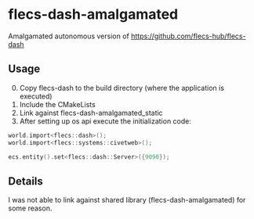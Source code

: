 # flecs-dash-amalgamated

Amalgamated autonomous version of https://github.com/flecs-hub/flecs-dash

## Usage
0. Copy flecs-dash to the build directory (where the application is executed)
1. Include the CMakeLists
2. Link against flecs-dash-amalgamated_static
3. After setting up os api execute the initialization code:
```c
world.import<flecs::dash>();
world.import<flecs::systems::civetweb>();

ecs.entity().set<flecs::dash::Server>({9090});
```

## Details
I was not able to link against shared library (flecs-dash-amalgamated) for some reason.